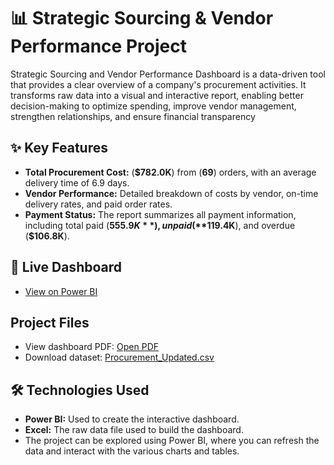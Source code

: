 # 📊 Strategic Sourcing & Vendor Performance Project
Strategic Sourcing and Vendor Performance Dashboard is a data-driven tool that provides a clear overview of a company's procurement activities. It transforms raw data into a visual and interactive report, enabling better decision-making to optimize spending, improve vendor management, strengthen relationships, and ensure financial transparency

## ✨ Key Features
* **Total Procurement Cost:** (**$782.0K**) from (**69**) orders, with an average delivery time of 6.9 days.
* **Vendor Performance:** Detailed breakdown of costs by vendor, on-time delivery rates, and paid order rates.
* **Payment Status:** The report summarizes all payment information, including total paid (**$555.9K**), unpaid (**$119.4K**), and overdue (**$106.8K**).

## 🚀 Live Dashboard
- [View on Power BI](https://app.powerbi.com/view?r=eyJrIjoiYTZiMzBkN2UtNDdkMC00MzNlLThjNmItNmE4ODlmYjAxNWUwIiwidCI6IjA5YmFlYWU1LWVhZTAtNGZhOC1hMTliLWU2NjBkOWM1NzEwOCIsImMiOjl9)
   
## Project Files
- View dashboard PDF: [Open PDF](https://github.com/asadkarim1/Strategic-Sourcing-and-Vendor-Performance-Project/blob/main/Procurement%20Dashboard.pdf)
- Download dataset: [Procurement_Updated.csv](https://github.com/asadkarim1/Strategic-Sourcing-and-Vendor-Performance-Project/blob/main/Procurement_Updated.csv)

## 🛠️ Technologies Used
* **Power BI:** Used to create the interactive dashboard.
* **Excel:** The raw data file used to build the dashboard.
* The project can be explored using Power BI, where you can refresh the data and interact with the various charts and tables.
